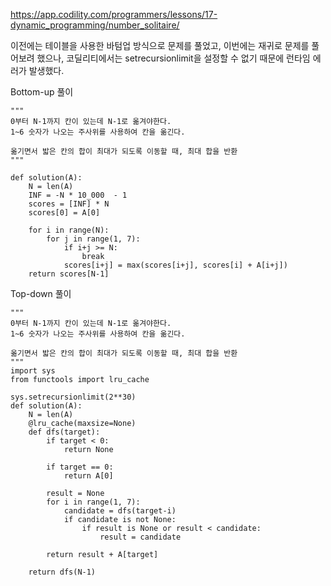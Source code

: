 https://app.codility.com/programmers/lessons/17-dynamic_programming/number_solitaire/

이전에는 테이블을 사용한 바텀업 방식으로 문제를 풀었고, 이번에는 재귀로 문제를 풀어보려 했으나, 코딜리티에서는 setrecursionlimit을 설정할 수 없기 때문에 런타임 에러가 발생했다.

Bottom-up 풀이
```
"""
0부터 N-1까지 칸이 있는데 N-1로 옮겨야한다.
1~6 숫자가 나오는 주사위를 사용하여 칸을 옮긴다.

옮기면서 밟은 칸의 합이 최대가 되도록 이동할 때, 최대 합을 반환
"""

def solution(A):
    N = len(A)
    INF = -N * 10_000  - 1
    scores = [INF] * N
    scores[0] = A[0]

    for i in range(N):
        for j in range(1, 7):
            if i+j >= N:
                break
            scores[i+j] = max(scores[i+j], scores[i] + A[i+j])
    return scores[N-1]
```

Top-down 풀이
```
"""
0부터 N-1까지 칸이 있는데 N-1로 옮겨야한다.
1~6 숫자가 나오는 주사위를 사용하여 칸을 옮긴다.

옮기면서 밟은 칸의 합이 최대가 되도록 이동할 때, 최대 합을 반환
"""
import sys
from functools import lru_cache

sys.setrecursionlimit(2**30)
def solution(A):
    N = len(A)
    @lru_cache(maxsize=None)
    def dfs(target):
        if target < 0:
            return None
        
        if target == 0:
            return A[0]
        
        result = None
        for i in range(1, 7):
            candidate = dfs(target-i)
            if candidate is not None:
                if result is None or result < candidate:
                    result = candidate
        
        return result + A[target]
    
    return dfs(N-1)
```